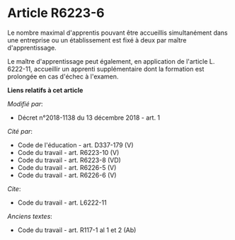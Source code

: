 # Article R6223-6

Le nombre maximal d'apprentis pouvant être accueillis simultanément dans une entreprise ou un établissement est fixé à deux
par maître d'apprentissage.

Le maître d'apprentissage peut également, en application de l'article L. 6222-11, accueillir un apprenti supplémentaire dont
la formation est prolongée en cas d'échec à l'examen.

**Liens relatifs à cet article**

_Modifié par_:

  - Décret n°2018-1138 du 13 décembre 2018 - art. 1

_Cité par_:

  - Code de l'éducation - art. D337-179 (V)
  - Code du travail - art. R6223-10 (V)
  - Code du travail - art. R6223-8 (VD)
  - Code du travail - art. R6226-5 (V)
  - Code du travail - art. R6226-6 (V)

_Cite_:

  - Code du travail - art. L6222-11

_Anciens textes_:

  - Code du travail - art. R117-1 al 1 et 2 (Ab)
